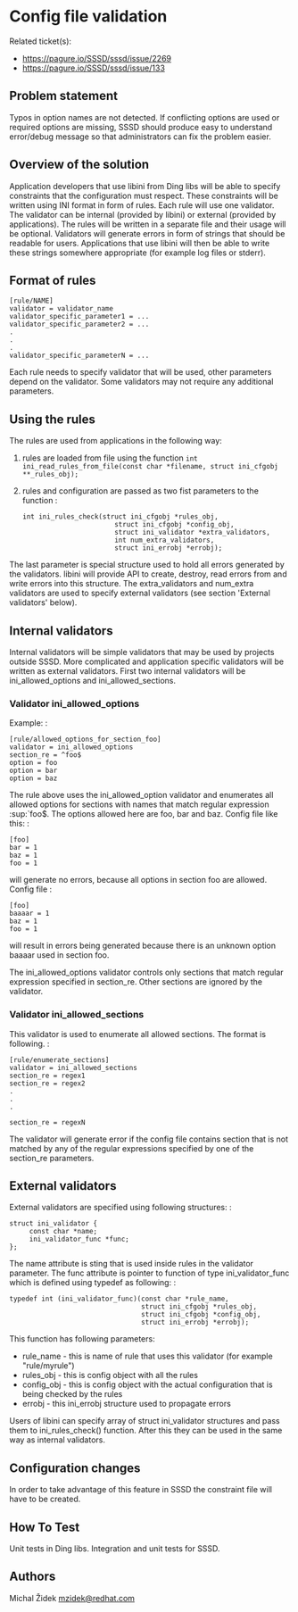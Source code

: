 # Config file validation

Related ticket(s):

  - <https://pagure.io/SSSD/sssd/issue/2269>
  - <https://pagure.io/SSSD/sssd/issue/133>

## Problem statement

Typos in option names are not detected. If conflicting options are used or required options are missing, SSSD should produce easy to understand error/debug message so that administrators can fix the problem easier.

## Overview of the solution

Application developers that use libini from Ding libs will be able to specify constraints that the configuration must respect. These constraints will be written using INI format in form of rules. Each rule will use one validator. The validator can be internal (provided by libini) or external (provided by applications). The rules will be written in a separate file and their usage will be optional. Validators will generate errors in form of strings that should be readable for users. Applications that use libini will then be able to write these strings somewhere appropriate (for example log files or stderr).

## Format of rules

    [rule/NAME]
    validator = validator_name
    validator_specific_parameter1 = ...
    validator_specific_parameter2 = ...
    .
    .
    .
    validator_specific_parameterN = ...

Each rule needs to specify validator that will be used, other parameters depend on the validator. Some validators may not require any additional parameters.

## Using the rules

The rules are used from applications in the following way:

1.  rules are loaded from file using the function `int ini_read_rules_from_file(const char *filename, struct ini_cfgobj **_rules_obj);`

2.  rules and configuration are passed as two fist parameters to the function :
    
        int ini_rules_check(struct ini_cfgobj *rules_obj,
                               struct ini_cfgobj *config_obj,
                               struct ini_validator *extra_validators,
                               int num_extra_validators,
                               struct ini_errobj *errobj);

The last parameter is special structure used to hold all errors generated by the validators. libini will provide API to create, destroy, read errors from and write errors into this structure. The extra_validators and num_extra validators are used to specify external validators (see section 'External validators' below).

## Internal validators

Internal validators will be simple validators that may be used by projects outside SSSD. More complicated and application specific validators will be written as external validators. First two internal validators will be ini_allowed_options and ini_allowed_sections.

### Validator ini_allowed_options

Example: :

    [rule/allowed_options_for_section_foo]
    validator = ini_allowed_options
    section_re = ^foo$
    option = foo
    option = bar
    option = baz

The rule above uses the ini_allowed_option validator and enumerates all allowed options for sections with names that match regular expression :sup:\`foo$. The options allowed here are foo, bar and baz. Config file like this: :

    [foo]
    bar = 1
    baz = 1
    foo = 1

will generate no errors, because all options in section foo are allowed. Config file :

    [foo]
    baaaar = 1
    baz = 1
    foo = 1

will result in errors being generated because there is an unknown option baaaar used in section foo.

The ini_allowed_options validator controls only sections that match regular expression specified in section_re. Other sections are ignored by the validator.

### Validator ini_allowed_sections

This validator is used to enumerate all allowed sections. The format is following. :

    [rule/enumerate_sections]
    validator = ini_allowed_sections
    section_re = regex1
    section_re = regex2
    .
    .
    .
    
    section_re = regexN

The validator will generate error if the config file contains section that is not matched by any of the regular expressions specified by one of the section_re parameters.

## External validators

External validators are specified using following structures: :

    struct ini_validator {
         const char *name;
         ini_validator_func *func;
    };

The name attribute is sting that is used inside rules in the validator parameter. The func attribute is pointer to function of type ini_validator_func which is defined using typedef as following: :

    typedef int (ini_validator_func)(const char *rule_name,
                                     struct ini_cfgobj *rules_obj,
                                     struct ini_cfgobj *config_obj,
                                     struct ini_errobj *errobj);

This function has following parameters:

  - rule_name - this is name of rule that uses this validator (for example "rule/myrule")
  - rules_obj - this is config object with all the rules
  - config_obj - this is config object with the actual configuration that is being checked by the rules
  - errobj - this ini_errobj structure used to propagate errors

Users of libini can specify array of struct ini_validator structures and pass them to ini_rules_check() function. After this they can be used in the same way as internal validators.

## Configuration changes

In order to take advantage of this feature in SSSD the constraint file will have to be created.

## How To Test

Unit tests in Ding libs. Integration and unit tests for SSSD.

## Authors

Michal Židek [<mzidek@redhat.com>](mailto:mzidek@redhat.com)
